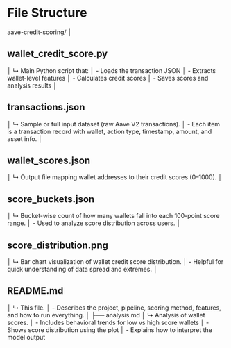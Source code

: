 # File Structure

aave-credit-scoring/
│
## wallet_credit_score.py
│   ↳ Main Python script that:
│     - Loads the transaction JSON
│     - Extracts wallet-level features
│     - Calculates credit scores
│     - Saves scores and analysis results
│
## transactions.json
│   ↳ Sample or full input dataset (raw Aave V2 transactions).
│     - Each item is a transaction record with wallet, action type, timestamp, amount, and asset info.
│
## wallet_scores.json
│   ↳ Output file mapping wallet addresses to their credit scores (0–1000).
│
## score_buckets.json
│   ↳ Bucket-wise count of how many wallets fall into each 100-point score range.
│     - Used to analyze score distribution across users.
│
## score_distribution.png
│   ↳ Bar chart visualization of wallet credit score distribution.
│     - Helpful for quick understanding of data spread and extremes.
│
## README.md
│   ↳ This file.
│     - Describes the project, pipeline, scoring method, features, and how to run everything.
│
├── analysis.md
│   ↳ Analysis of wallet scores.
│     - Includes behavioral trends for low vs high score wallets
│     - Shows score distribution using the plot
│     - Explains how to interpret the model output
